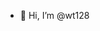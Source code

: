 - 👋 Hi, I’m @wt128


<!---
wt128/wt128 is a ✨ special ✨ repository because its `README.md` (this file) appears on your GitHub profile.
You can click the Preview link to take a look at your changes.
--->
